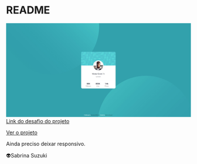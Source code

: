 # README

<img src="imagem.jpg" alt="imagem do projeto">
<a href="https://www.frontendmentor.io/challenges/profile-card-component-cfArpWshJ">Link do desafio do projeto</a><p>
<a href="https://profile-card-desafio-frontendmentor.netlify.app">Ver o projeto</a></p>
<p>Ainda preciso deixar responsivo.</p>
<p>👽Sabrina Suzuki</p>
